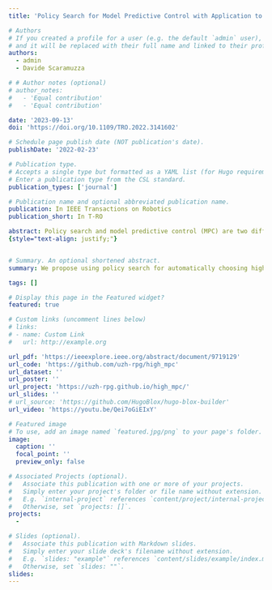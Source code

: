 ```yaml
---
title: 'Policy Search for Model Predictive Control with Application to Agile Drone Flight'

# Authors
# If you created a profile for a user (e.g. the default `admin` user), write the username (folder name) here
# and it will be replaced with their full name and linked to their profile.
authors:
  - admin
  - Davide Scaramuzza

# # Author notes (optional)
# author_notes:
#   - 'Equal contribution'
#   - 'Equal contribution'

date: '2023-09-13'
doi: 'https://doi.org/10.1109/TRO.2022.3141602'

# Schedule page publish date (NOT publication's date).
publishDate: '2022-02-23'

# Publication type.
# Accepts a single type but formatted as a YAML list (for Hugo requirements).
# Enter a publication type from the CSL standard.
publication_types: ['journal']

# Publication name and optional abbreviated publication name.
publication: In IEEE Transactions on Robotics
publication_short: In T-RO

abstract: Policy search and model predictive control (MPC) are two different paradigms for robot control---policy search has the strength of automatically learning complex policies using experienced data, and MPC can offer optimal control performance using models and trajectory optimization. An open research question is how to leverage and combine the advantages of both approaches. In this article, we provide an answer by using policy search for automatically choosing high-level decision variables for MPC, which leads to a novel policy-search-for-model-predictive-control framework. Specifically, we formulate the MPC as a parameterized controller, where the hard-to-optimize decision variables are represented as high-level policies. Such a formulation allows optimizing policies in a self-supervised fashion. We validate this framework by focusing on a challenging problem in agile drone flight---flying a quadrotor through fast-moving gates. Experiments show that our controller achieves robust and real-time control performance in both simulation and the real world. The proposed framework offers a new perspective for merging learning and control.
{style="text-align: justify;"}


# Summary. An optional shortened abstract.
summary: We propose using policy search for automatically choosing high-level decision variables for MPC, which leads to a novel policy-search-for-model-predictive-control framework.

tags: []

# Display this page in the Featured widget?
featured: true

# Custom links (uncomment lines below)
# links:
# - name: Custom Link
#   url: http://example.org

url_pdf: 'https://ieeexplore.ieee.org/abstract/document/9719129'
url_code: 'https://github.com/uzh-rpg/high_mpc'
url_dataset: ''
url_poster: ''
url_project: 'https://uzh-rpg.github.io/high_mpc/'
url_slides: ''
# url_source: 'https://github.com/HugoBlox/hugo-blox-builder'
url_video: 'https://youtu.be/Qei7oGiEIxY'

# Featured image
# To use, add an image named `featured.jpg/png` to your page's folder.
image:
  caption: ''
  focal_point: ''
  preview_only: false

# Associated Projects (optional).
#   Associate this publication with one or more of your projects.
#   Simply enter your project's folder or file name without extension.
#   E.g. `internal-project` references `content/project/internal-project/index.md`.
#   Otherwise, set `projects: []`.
projects:
  - 

# Slides (optional).
#   Associate this publication with Markdown slides.
#   Simply enter your slide deck's filename without extension.
#   E.g. `slides: "example"` references `content/slides/example/index.md`.
#   Otherwise, set `slides: ""`.
slides: 
---
```

<!-- 
{{% callout note %}}
Click the _Cite_ button above to demo the feature to enable visitors to import publication metadata into their reference management software.
{{% /callout %}}

{{% callout note %}}
Create your slides in Markdown - click the _Slides_ button to check out the example.
{{% /callout %}}

Add the publication's **full text** or **supplementary notes** here. You can use rich formatting such as including [code, math, and images](https://docs.hugoblox.com/content/writing-markdown-latex/). -->
